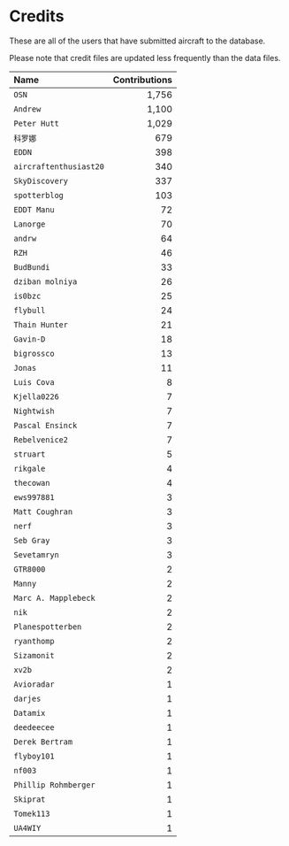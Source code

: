 ﻿# Credits

These are all of the users that have submitted aircraft to the database.

Please note that credit files are updated less frequently than the data files.

| Name                   | Contributions |
| :--                    | --: |
| `OSN`                  | 1,756 |
| `Andrew`               | 1,100 |
| `Peter Hutt`           | 1,029 |
| `科罗娜`                  | 679 |
| `EDDN`                 | 398 |
| `aircraftenthusiast20` | 340 |
| `SkyDiscovery`         | 337 |
| `spotterblog`          | 103 |
| `EDDT Manu`            | 72 |
| `Lanorge`              | 70 |
| `andrw`                | 64 |
| `RZH`                  | 46 |
| `BudBundi`             | 33 |
| `dziban molniya`       | 26 |
| `is0bzc`               | 25 |
| `flybull`              | 24 |
| `Thain Hunter`         | 21 |
| `Gavin-D`              | 18 |
| `bigrossco`            | 13 |
| `Jonas`                | 11 |
| `Luis Cova`            | 8 |
| `Kjella0226`           | 7 |
| `Nightwish`            | 7 |
| `Pascal Ensinck`       | 7 |
| `Rebelvenice2`         | 7 |
| `struart`              | 5 |
| `rikgale`              | 4 |
| `thecowan`             | 4 |
| `ews997881`            | 3 |
| `Matt Coughran`        | 3 |
| `nerf`                 | 3 |
| `Seb Gray`             | 3 |
| `Sevetamryn`           | 3 |
| `GTR8000`              | 2 |
| `Manny`                | 2 |
| `Marc A. Mapplebeck`   | 2 |
| `nik`                  | 2 |
| `Planespotterben`      | 2 |
| `ryanthomp`            | 2 |
| `Sizamonit`            | 2 |
| `xv2b`                 | 2 |
| `Avioradar`            | 1 |
| `darjes`               | 1 |
| `Datamix`              | 1 |
| `deedeecee`            | 1 |
| `Derek Bertram`        | 1 |
| `flyboy101`            | 1 |
| `nf003`                | 1 |
| `Phillip Rohmberger`   | 1 |
| `Skiprat`              | 1 |
| `Tomek113`             | 1 |
| `UA4WIY`               | 1 |

